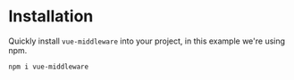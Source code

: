 # Installation

Quickly install `vue-middleware` into your project, in this example we're using npm.

```
npm i vue-middleware
```
